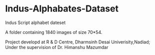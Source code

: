 # Indus-Alphabates-Dataset
Indus Script alphabet dateset

A folder containing 1840 images of size 70*54. 

Project developd at R & D Centre, Dharmsinh Desai Univerisity,Nadiad;
Under the supervision of Dr. Himanshu Mazumdar
